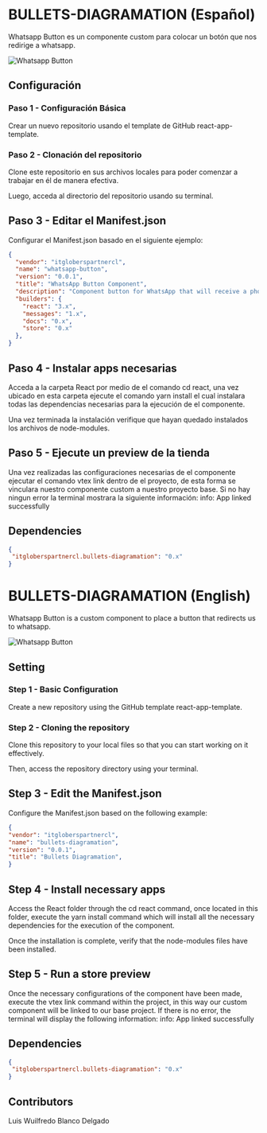 

# BULLETS-DIAGRAMATION (Español)

Whatsapp Button es un componente custom para colocar un botón que nos redirige a whatsapp.

![Whatsapp Button](https://res.cloudinary.com/dqut4ajgf/image/upload/v1673455365/custom-whatsapp-button_jmzgig.png)

## Configuración

### Paso 1 - Configuración Básica

Crear un nuevo repositorio usando el template de GitHub react-app-template.

### Paso 2 - Clonación del repositorio

Clone este repositorio en sus archivos locales para poder comenzar a trabajar en él de manera efectiva.

Luego, acceda al directorio del repositorio usando su terminal.

## Paso 3 - Editar el Manifest.json

Configurar el Manifest.json basado en el siguiente ejemplo:

```json
{
  "vendor": "itgloberspartnercl",
  "name": "whatsapp-button",
  "version": "0.0.1",
  "title": "WhatsApp Button Component",
  "description": "Component button for WhatsApp that will receive a phone, a logo and a message",
  "builders": {
    "react": "3.x",
    "messages": "1.x",
    "docs": "0.x",
    "store": "0.x"
  },
}
```
## Paso 4 - Instalar apps necesarias

Acceda a la carpeta React por medio de el comando cd react, una vez ubicado en esta carpeta ejecute el comando yarn install el cual instalara todas las dependencias necesarias para la ejecución de el componente.

Una vez terminada la instalación verifique que hayan quedado instalados los archivos de node-modules.

## Paso 5 - Ejecute un preview de la tienda

Una vez realizadas las configuraciones necesarias de el componente  ejecutar el comando vtex link dentro de el proyecto, de esta forma se vinculara nuestro componente custom a nuestro proyecto base. Si no hay ningun error la terminal mostrara la siguiente información: info: App linked successfully

## Dependencies

```json
{
 "itgloberspartnercl.bullets-diagramation": "0.x"
}
```


# BULLETS-DIAGRAMATION (English)

Whatsapp Button is a custom component to place a button that redirects us to whatsapp.

![Whatsapp Button](https://res.cloudinary.com/dqut4ajgf/image/upload/v1673455365/custom-whatsapp-button_jmzgig.png)

## Setting

### Step 1 - Basic Configuration

Create a new repository using the GitHub template react-app-template.

### Step 2 - Cloning the repository

Clone this repository to your local files so that you can start working on it effectively.

Then, access the repository directory using your terminal.

## Step 3 - Edit the Manifest.json

Configure the Manifest.json based on the following example:

```json
{
"vendor": "itgloberspartnercl",
"name": "bullets-diagramation",
"version": "0.0.1",
"title": "Bullets Diagramation",
}
```
## Step 4 - Install necessary apps

Access the React folder through the cd react command, once located in this folder, execute the yarn install command which will install all the necessary dependencies for the execution of the component.

Once the installation is complete, verify that the node-modules files have been installed.

## Step 5 - Run a store preview

Once the necessary configurations of the component have been made, execute the vtex link command within the project, in this way our custom component will be linked to our base project. If there is no error, the terminal will display the following information: info: App linked successfully

## Dependencies

```json
{
 "itgloberspartnercl.bullets-diagramation": "0.x"
}
```
## Contributors

Luis Wuilfredo Blanco Delgado

